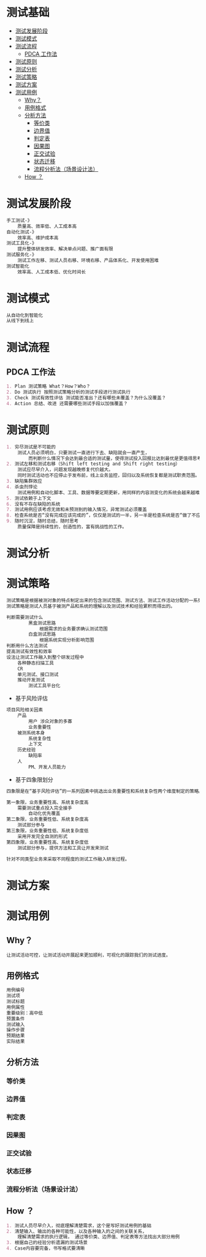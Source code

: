 
测试基础
=================

   * [测试发展阶段](#测试发展阶段)
   * [测试模式](#测试模式)
   * [测试流程](#测试流程)
      * [PDCA 工作法](#pdca-工作法)
   * [测试原则](#测试原则)
   * [测试分析](#测试分析)
   * [测试策略](#测试策略)
   * [测试方案](#测试方案)
   * [测试用例](#测试用例)
      * [Why？](#why)
      * [用例格式](#用例格式)
      * [分析方法](#分析方法)
         * [等价类](#等价类)
         * [边界值](#边界值)
         * [判定表](#判定表)
         * [因果图](#因果图)
         * [正交试验](#正交试验)
         * [状态迁移](#状态迁移)
         * [流程分析法（场景设计法）](#流程分析法场景设计法)
      * [How ？](#how-)

# 测试发展阶段
```md
手工测试-》
	质量高、效率低、人工成本高
自动化测试-》
	效率高、维护成本高
测试工具化-》
	提升整体研发效率、解决单点问题、推广面有限
测试服务化-》
	测试工作左移、测试人员右移、环境右移、产品体系化、开发使用困难
测试智能化
	效率高、人工成本低、优化时间长
```
# 测试模式
```md
从自动化到智能化
从线下到线上
```
# 测试流程
## PDCA 工作法
```md
1. Plan 测试策略 What？How？Who？
2. Do 测试执行 按照测试策略分析的测试手段进行测试执行
3. Check 测试有效性评估 测试能否准出？还有哪些未覆盖？为什么没覆盖？
4. Action 总结、改进 还需要哪些测试手段以加强覆盖？
```

# 测试原则
```md
1. 穷尽测试是不可能的
	测试人员必须明白，只要测试一直进行下去、缺陷就会一直产生，
		而判断什么情况下会达到最合适的测试量，使得测试投入回报比达到最优是更值得思考的问题。
2. 测试左移和测试右移（Shift left testing and Shift right testing）
	测试应尽早介入，问题发现越晚修复代价越大。
	同时测试活动也不应停止于发布前，线上业务监控，回归以及系统恢复都是测试职责范围。
3. 缺陷集群效应
4. 杀虫剂悖论 
	测试用例和自动化脚本、工具、数据等要定期更新，用同样的内容测变化的系统会越来越难发现问题。
5. 测试依赖于上下文
6. 没有不存在缺陷的系统
7. 测试用例应该考虑无效和未预测到的输入情况，异常测试必须覆盖
8. 检查系统是否“没有完成应该完成的”，仅仅是测试的一半，另一半是检查系统是否“做了不应该做的”。
9. 随时沉淀，随时总结，随时思考
	质量保障是持续性的，创造性的，富有挑战性的工作。
```

# 测试分析

# 测试策略
```md
测试策略是根据被测对象的特点制定出来的包含测试范围、测试方法、测试工作活动分配的一系列操作指南。
测试策略是测试人员基于被测产品和系统的理解以及测试技术和经验累积而得出的。
```
```md
判断需要测试什么 
		黑盒测试思路
			根据需求的业务要求确认测试范围
		白盒测试思路
			根据系统实现分析影响范围
判断用什么方法测试
提高测试有效性和效率
设法让测试工作融入到整个研发过程中
	各种静态扫描工具
	CR
	单元测试、接口测试
	推动开发测试
		测试工具平台化
```
* 基于风险评估
```md
项目风险相关因素
	产品
		用户 涉众对象的多寡
		业务重要性
	被测系统本身
		系统复杂性
		上下文
	历史经验
		缺陷率
	人
		PM、开发人员能力
```
* 基于四象限划分
```md
四象限是在“基于风险评估”的一系列因素中挑选出业务重要性和系统复杂性两个维度制定的策略。
```
```md
第一象限，业务重要性高、系统复杂度高
	需要测试重点投入完全接手
		自动化优先覆盖
第二象限，业务重要性低、系统复杂度高
	测试部分参与
第三象限，业务重要性低、系统复杂度低
	采用开发完全自测的形式
第四象限，业务重要性高、系统复杂度低
	测试部分参与，提供方法和工具让开发来测试
```
```md
针对不同类型业务来采取不同程度的测试工作融入研发过程。
```
# 测试方案

# 测试用例
## Why？
```md
让测试活动可控，让测试活动开展起来更加顺利，可视化的跟踪我们的测试进度。
```

## 用例格式
```md
用例编号
测试项
测试标题
用例属性
重要级别：高中低
预置条件
测试输入
操作步骤
预期结果
实际结果
```
## 分析方法
### 等价类

### 边界值

### 判定表

### 因果图

### 正交试验

### 状态迁移

### 流程分析法（场景设计法）

## How ？
```md
1. 测试人员尽早介入，彻底理解清楚需求，这个是写好测试用例的基础
2. 清楚输入、输出的各种可能性，以及各种输入的之间的关联关系，
    理解清楚需求的执行逻辑， 通过等价类、边界值、判定表等方法找出大部分用例
3. 根据自己的经验分析遗漏的测试场景
4. Case内容要完备，书写格式要清晰
```

